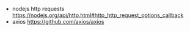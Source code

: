 - nodejs http requests https://nodejs.org/api/http.html#http_http_request_options_callback
- axios https://github.com/axios/axios